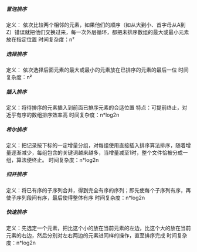 ##### 冒泡排序
定义： 依次比较两个相邻的元素，如果他们的顺序（如从大到小、首字母从A到Z）错误就把他们交换过来，每一次外层循环，都把未排序数组的最大或最小元素放在指定位置
时间复杂度：n²


##### 选择排序
定义： 依次选择后面元素的最大或最小的元素放在已排序的元素的最后一位
时间复杂度：n²

##### 插入排序
定义：将待排序的元素插入到前面已排序元素的合适位置
特点：可提前终止，对近乎有序的数组排序效率高
时间复杂度：n*log2n

##### 希尔排序
定义：把记录按下标的一定增量分组，对每组使用直接插入排序算法排序，随着增量逐渐减少，每组包含的关键词越来越多，当增量减至1时，整个文件恰被分成一组，算法便终止。
时间复杂度：n*log2n

##### 归并排序
定义：将已有序的子序列合并，得到完全有序的序列；即先使每个子序列有序，再使子序列段间有序，最后使得整体有序
时间复杂度：n*log2n

##### 快速排序
定义：先选定一个元素，把比这个小的放在当前元素的左边，比这个大的放在当前元素的右边，然后分别对左右两边的元素进同样的操作，直至排序完成
时间复杂度：n*log2n

